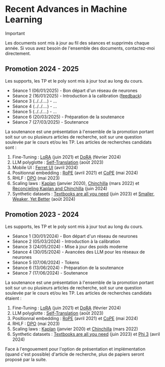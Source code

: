 # Recent Advances in Machine Learning

> [!IMPORTANT]
> Les documents sont mis à jour au fil des séances et supprimés chaque année. Si vous avez besoin de l'ensemble des documents, contactez-moi directement.

## Promotion 2024 - 2025
Les supports, les TP et le poly sont mis à jour tout au long du cours.
* Séance 1 (06/01/2025) - Bon départ d'un réseau de neurones
* Séance 2 (16/01/2025) - Introduction à la calibration ([feedback](https://forms.gle/buDnVS8tg367NfMPA))
* Séance 3 (../../....) - ...
* Séance 4 (../../....) - ...
* Séance 5 (../../....) - ...
* Séance 6 (20/03/2025) - Préparation de la soutenance
* Séance 7 (27/03/2025) - Soutenance

La soutenance est une présentation à l'ensemble de la promotion portant soit sur un ou plusieurs articles de recherche, soit sur une question soulevée par le cours et/ou les TP. Les articles de recherches candidats sont :
1. Fine-Tuning : [LoRA](https://arxiv.org/abs/2106.09685) (juin 2021) et [DoRA](https://arxiv.org/abs/2402.09353) (février 2024)
2. LLM polyglotte : [Self-Translation](https://arxiv.org/abs/2308.01223) (août 2023)
3. Mobile UI : [Ferret UI](https://arxiv.org/abs/2404.05719) (avril 2024)
4. Positionnal embedding : [RoPE](https://arxiv.org/abs/2104.09864) (avril 2021) et [CoPE](https://arxiv.org/abs/2405.18719) (mai 2024)
5. RHLF : [DPO](https://arxiv.org/abs/2305.18290) (mai 2023)
6. Scaling laws : [Kaplan](https://arxiv.org/abs/2001.08361) (janvier 2020), [Chinchilla](https://arxiv.org/abs/2203.15556) (mars 2022) et [Reconcieling Kaplan and Chinchilla](https://arxiv.org/abs/2406.12907) (juin 2024)
7. Synthetic datasets : [Textbooks are all you need](https://arxiv.org/abs/2306.11644) (juin 2023) et [Smaller, Weaker, Yet Better](http://www.arxiv.org/abs/2408.16737) (août 2024)



## Promotion 2023 - 2024
Les supports, les TP et le poly sont mis à jour tout au long du cours.

* Séance 1 (30/01/2024) - Bon départ d'un réseau de neurones
* Séance 2 (05/03/2024) - Introduction à la calibration
* Séance 3 (24/05/2024) - Mise à jour des poids moderne
* Séance 4 (30/05/2024) - Avancées des LLM pour les réseaux de neurones
* Séance 5 (07/06/2024) - Tokens
* Séance 6 (13/06/2024) - Préparation de la soutenance
* Séance 7 (17/06/2024) - Soutenance

La soutenance est une présentation à l'ensemble de la promotion portant soit sur un ou plusieurs articles de recherche, soit sur une question soulevée par le cours et/ou les TP. Les articles de recherches candidats étaient :
1. Fine-Tuning : [LoRA](https://arxiv.org/abs/2106.09685) (juin 2021) et [DoRA](https://arxiv.org/abs/2402.09353) (février 2024)
2. LLM polyglotte : [Self-Translation](https://arxiv.org/abs/2308.01223) (août 2023)
3. Positionnal embedding : [RoPE](https://arxiv.org/abs/2104.09864) (avril 2021) et [CoPE](https://arxiv.org/abs/2405.18719) (mai 2024)
4. RHLF : [DPO](https://arxiv.org/abs/2305.18290) (mai 2023)
5. Scaling laws : [Kaplan](https://arxiv.org/abs/2001.08361) (janvier 2020) et [Chinchilla](https://arxiv.org/abs/2203.15556) (mars 2022)
6. Synthetic datasets : [Textbooks are all you need](https://arxiv.org/abs/2306.11644) (juin 2023) et [Phi 3](https://arxiv.org/abs/2404.14219) (avril 2024)

Face à l'engouement pour l'option de présentation et implémentation (quand c'est possible) d'article de recherche, plus de papiers seront proposé par la suite.
